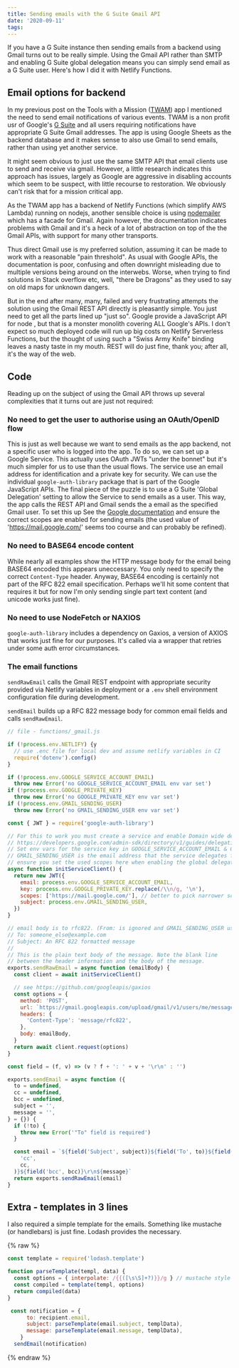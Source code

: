 ```yaml
---
title: Sending emails with the G Suite Gmail API
date: '2020-09-11'
tags:
---
```


<div class="message">
If you have a G Suite instance then sending emails from a backend using Gmail turns out to be really simple. Using the Gmail API rather than SMTP and enabling G Suite global delegation means you can simply send email as a G Suite user. Here's how I did it with Netlify Functions.
</div>

## Email options for backend

In my previous post on the Tools with a Mission ([TWAM](https://www.twam.uk/)) app I mentioned the need to send email notifications of various events. TWAM is a non profit usr of Google's [G Suite](https://gsuite.google.com/) and all users requiring notifications have appropriate G Suite Gmail addresses. The app is using Google Sheets as the backend database and it makes sense to also use Gmail to send emails, rather than using yet another service.

It might seem obvious to just use the same SMTP API that email clients use to send and receive via gmail. However, a little research indicates this approach has issues, largely as Google are aggressive in disabling accounts which seem to be suspect, with little recourse to restoration. We obviously can't risk that for a mission critical app.

As the TWAM app has a backend of Netlify Functions (which simplify AWS Lambda) running on nodejs, another sensible choice is using [nodemailer](https://nodemailer.com/about/) which has a facade for Gmail. Again however, the documentation indicates problems with Gmail and it's a heck of a lot of abstraction on top of the the Gmail APIs, with support for many other transports.

Thus direct Gmail use is my preferred solution, assuming it can be made to work with a reasonable "pain threshold". As usual with Google APIs, the documentation is poor, confusing and often downright misleading due to multiple versions being around on the interwebs. Worse, when trying to find solutions in Stack overflow etc, well, "there be Dragons" as they used to say on old maps for unknown dangers.

But in the end after many, many, failed and very frustrating attempts the solution using the Gmail REST API directly is pleasantly simple. You just need to get all the parts lined up "just so". Google provide a JavaScript API for node , but that is a monster monolith covering ALL Google's APIs. I don't expect so much deployed code will run up big costs on Netlify Serverless Functions, but the thought of using such a "Swiss Army Knife" binding leaves a nasty taste in my mouth. REST will do just fine, thank you; after all, it's the way of the web.

## Code

Reading up on the subject of using the Gmail API throws up several complexities that it turns out are just not required:

### No need to get the user to authorise using an OAuth/OpenID flow

This is just as well because we want to send emails as the app backend, not a specific user who is logged into the app. To do so, we can set up a Google Service. This actually uses OAuth JWTs "under the bonnet" but it's much simpler for us to use than the usual flows. The service use an email address for identification and a private key for security. We can use the individual `google-auth-library` package that is part of the Google JavaScript APIs. The final piece of the puzzle is to use a G Suite 'Global Delegation' setting to allow the Service to send emails as a user. This way, the app calls the REST API and Gmail sends the a email as the specified Gmail user. To set this up See the [Google documentation](https://developers.google.com/admin-sdk/directory/v1/guides/delegation) and ensure the correct scopes are enabled for sending emails (the used value of 'https://mail.google.com/' seems too course and can probably be refined).

### No need to BASE64 encode content

While nearly all examples show the HTTP message body for the email being BASE64 encoded this appears uneccessary. You only need to specify the correct `Content-Type` header. Anyway, BASE64 encoding is certainly not part of the RFC 822 email specification. Perhaps we'll hit some content that requires it but for now I'm only sending single part text content (and unicode works just fine).

### No need to use NodeFetch or NAXIOS

`google-auth-library` includes a dependency on Gaxios, a version of AXIOS that works just fine for our purposes. It's called via a wrapper that retries under some auth error circumstances.

### The email functions

`sendRawEmail` calls the Gmail REST endpoint with appropriate security provided via Netlify variables in deployment or a `.env` shell environment configuration file during development.

`sendEmail` builds up a RFC 822 message body for common email fields and calls `sendRawEmail`.

```javascript
// file - functions/_gmail.js

if (!process.env.NETLIFY) {y
  // use .enc file for local dev and assume netlify variables in CI
  require('dotenv').config()
}

if (!process.env.GOOGLE_SERVICE_ACCOUNT_EMAIL)
  throw new Error('no GOOGLE_SERVICE_ACCOUNT_EMAIL env var set')
if (!process.env.GOOGLE_PRIVATE_KEY)
  throw new Error('no GOOGLE_PRIVATE_KEY env var set')
if (!process.env.GMAIL_SENDING_USER)
  throw new Error('no GMAIL_SENDING_USER env var set')

const { JWT } = require('google-auth-library')

// For this to work you must create a service and enable Domain wide delegation for the service
// https://developers.google.com/admin-sdk/directory/v1/guides/delegation
// Set env vars for the service key in GOOGLE_SERVICE_ACCOUNT_EMAIL & GOOGLE_PRIVATE_KEY
// GMAIL_SENDING_USER is the email address that the service delegates for
// ensure you set the used scopes here when enabling the global delegation
async function initServiceClient() {
  return new JWT({
    email: process.env.GOOGLE_SERVICE_ACCOUNT_EMAIL,
    key: process.env.GOOGLE_PRIVATE_KEY.replace(/\\n/g, '\n'),
    scopes: ['https://mail.google.com/'], // better to pick narrower scopes
    subject: process.env.GMAIL_SENDING_USER,
  })
}

// email body is to rfc822. (From: is ignored and GMAIL_SENDING_USER used ) eg
// To: someone_else@example.com
// Subject: An RFC 822 formatted message
//
// This is the plain text body of the message. Note the blank line
// between the header information and the body of the message.
exports.sendRawEmail = async function (emailBody) {
  const client = await initServiceClient()

  // see https://github.com/googleapis/gaxios
  const options = {
    method: 'POST',
    url: `https://gmail.googleapis.com/upload/gmail/v1/users/me/messages/send`,
    headers: {
      'Content-Type': 'message/rfc822',
    },
    body: emailBody,
  }
  return await client.request(options)
}

const field = (f, v) => (v ? f + ': ' + v + '\r\n' : '')

exports.sendEmail = async function ({
  to = undefined,
  cc = undefined,
  bcc = undefined,
  subject = '',
  message = '',
} = {}) {
  if (!to) {
    throw new Error('"To" field is required')
  }

  const email = `${field('Subject', subject)}${field('To', to)}${field(
    'cc',
    cc,
  )}${field('bcc', bcc)}\r\n${message}`
  return exports.sendRawEmail(email)
}
```

## Extra - templates in 3 lines

I also required a simple template for the emails. Something like mustache (or handlebars) is just fine. Lodash provides the necessary.

{% raw %}
```javascript
const template = require('lodash.template')

function parseTemplate(templ, data) {
  const options = { interpolate: /{{([\s\S]+?)}}/g } // mustache style
  const compiled = template(templ, options)
  return compiled(data)
}

 const notification = {
      to: recipient.email,
      subject: parseTemplate(email.subject, templData),
      message: parseTemplate(email.message, templData),
    }
  sendEmail(notification)
```
{% endraw %}

